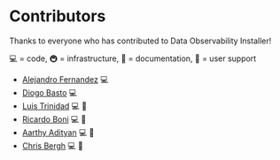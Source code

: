# Contributors

Thanks to everyone who has contributed to Data Observability Installer!

💻 = code, 🚇 = infrastructure, 📖 = documentation, 💬 = user support

- [Alejandro Fernandez](https://www.linkedin.com/in/afabriciof) 💻
- [Diogo Basto](https://www.linkedin.com/in/diogo-t-basto/) 💻
- [Luis Trinidad](https://www.linkedin.com/in/strinidad) 💻 📖
- [Ricardo Boni](https://www.linkedin.com/in/ricardo-boni-9b15744/) 💻 📖
- [Aarthy Adityan](https://www.linkedin.com/in/aarthyadityan) 💻 📖
- [Chris Bergh](https://www.linkedin.com/in/chrisbergh/) 💻 📖

